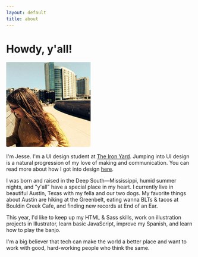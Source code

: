 ```yaml
---
layout: default
title: about
---
```

<div class="blog-banner">
	<h1>Howdy, y'all!</h1>
</div>
<div class="wrapper">
	<img src="/img/jesse.png" alt="photo of Jesse Crow" class="prof-pic">
	<div class="about-main-text">
		<p><span class="about-intro">I'm Jesse.</span> I'm a UI design student at <a href="http://theironyard.com/courses/ui-design/">The Iron Yard</a>. Jumping into UI design is a natural progression of my love of making and communication. You can read more about how I got into design <a href="http://crowjm.github.io/2015/02/10/why-web-design.html">here</a>.</p>
		<p>I was born and raised in the Deep South&mdash;Mississippi, humid summer nights, and "y'all" have a special place in my heart. I currently live in beautiful Austin, Texas with my fella and our two dogs. My favorite things about Austin are hiking at the Greenbelt, eating wanna BLTs &amp; tacos at Bouldin Creek Cafe, and finding new records at End of an Ear.</p>
		<p>This year, I'd like to keep up my HTML &amp; Sass skills, work on illustration projects in Illustrator, learn basic JavaScript, improve my Spanish, and learn how to play the banjo.</p>
		<p>I'm a big believer that tech can make the world a better place and want to work with good, hard-working people who think the same.</p>
	</div>
</div>